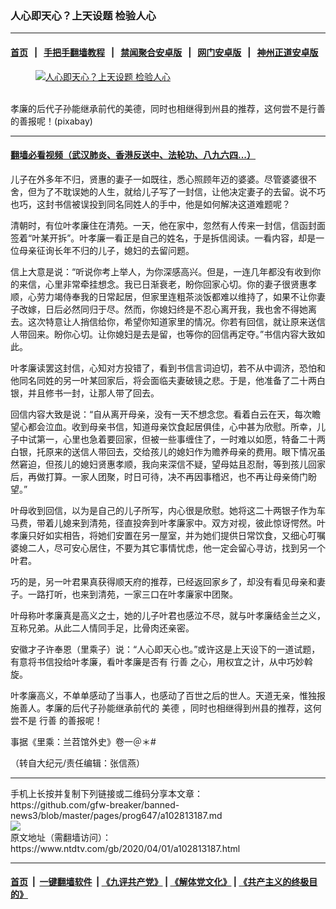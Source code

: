 ### 人心即天心？上天设题 检验人心
------------------------

#### [首页](https://github.com/gfw-breaker/banned-news3/blob/master/README.md) &nbsp;&nbsp;|&nbsp;&nbsp; [手把手翻墙教程](https://github.com/gfw-breaker/guides/wiki) &nbsp;&nbsp;|&nbsp;&nbsp; [禁闻聚合安卓版](https://github.com/gfw-breaker/bn-android) &nbsp;&nbsp;|&nbsp;&nbsp; [网门安卓版](https://github.com/oGate2/oGate) &nbsp;&nbsp;|&nbsp;&nbsp; [神州正道安卓版](https://github.com/SzzdOgate/update) 



<div><div class="featured_image">
 <a href="https://i.ntdtv.com/assets/uploads/2020/04/2020-04-01_125440.jpg" target="_blank">
  <figure>
   <img alt="人心即天心？上天设题 检验人心" src="https://i.ntdtv.com/assets/uploads/2020/04/2020-04-01_125440-800x450.jpg"/>
  </figure><br/>
 </a>
 <span class="caption">
  孝廉的后代子孙能继承前代的美德，同时也相继得到州县的推荐，这何尝不是行善的善报呢！(pixabay)
 </span>
</div>
</div><hr/>

#### [翻墙必看视频（武汉肺炎、香港反送中、法轮功、八九六四...）](https://github.com/gfw-breaker/banned-news3/blob/master/pages/link3.md)

<div><div class="post_content" itemprop="articleBody">
 <p>
  儿子在外多年不归，贤惠的妻子一如既往，悉心照顾年迈的婆婆。尽管婆婆很不舍，但为了不耽误她的人生，就给儿子写了一封信，让他决定妻子的去留。说不巧也巧，这封书信被误投到同名同姓人的手中，他是如何解决这道难题呢？
 </p>
 <p>
  清朝时，有位叶孝廉住在清苑。一天，他在家中，忽然有人传来一封信，信函封面签着“叶某开拆”。叶孝廉一看正是自己的姓名，于是拆信阅读。一看内容，却是一位母亲征询长年不归的儿子，媳妇的去留问题。
 </p>
 <p>
  信上大意是说：“听说你考上举人，为你深感高兴。但是，一连几年都没有收到你的来信，心里非常牵挂想念。我已日渐衰老，盼你回家心切。你的妻子很贤惠孝顺，心劳力竭侍奉我的日常起居，但家里连粗茶淡饭都难以维持了，如果不让你妻子改嫁，日后必然同归于尽。然而，你媳妇终是不忍心离开我，我也舍不得她离去。这次特意让人捎信给你，希望你知道家里的情况。你若有回信，就让原来送信人带回来。盼你心切。让你媳妇是去是留，也等你的回信再定夺。”书信内容大致如此。
 </p>
 <p>
  叶孝廉读罢这封信，心知对方投错了，看到书信言词迫切，若不从中调济，恐怕和他同名同姓的另一叶某回家后，将会面临夫妻破镜之悲。于是，他准备了二十两白银，并且修书一封，让那人带了回去。
 </p>
 <p>
  回信内容大致是说：“自从离开母亲，没有一天不想念您。看着白云在天，每次瞻望心都会泣血。收到母亲书信，知道母亲饮食起居俱佳，心中甚为欣慰。所幸，儿子中试第一，心里也急着要回家，但被一些事缠住了，一时难以如愿，特备二十两白银，托原来的送信人带回去，交给孩儿的媳妇作为赡养母亲的费用。眼下情况虽然窘迫，但孩儿的媳妇贤惠孝顺，我向来深信不疑，望母姑且忍耐，等到孩儿回家后，再做打算。一家人团聚，时日可待，决不再因事稽迟，也不再让母亲倚门盼望。”
 </p>
 <p>
  叶母收到回信，以为是自己的儿子所写，内心很是欣慰。她将这二十两银子作为车马费，带着儿媳来到清苑，径直投奔到叶孝廉家中。双方对视，彼此惊讶愕然。叶孝廉只好如实相告，将她们安置在另一屋室，并为她们提供日常饮食，又细心叮嘱婆媳二人，尽可安心居住，不要为其它事情忧虑，他一定会留心寻访，找到另一个叶君。
 </p>
 <p>
  巧的是，另一叶君果真获得顺天府的推荐，已经返回家乡了，却没有看见母亲和妻子。一路打听，也来到清苑，一家三口在叶孝廉家中团聚。
 </p>
 <p>
  叶母称叶孝廉真是高义之士，她的儿子叶君也感泣不尽，就与叶孝廉结金兰之义，互称兄弟。从此二人情同手足，比骨肉还亲密。
 </p>
 <p>
  安徽才子许奉恩（里乘子）说：“人心即天心也。”或许这是上天设下的一道试题，有意将书信投给叶孝廉，看叶孝廉是否有
  <ok href="https://www.ntdtv.com/gb/行善.htm">
   行善
  </ok>
  之心，用权宜之计，从中巧妙斡旋。
 </p>
 <p>
  叶孝廉高义，不单单感动了当事人，也感动了百世之后的世人。天道无亲，惟独报施善人。孝廉的后代子孙能继承前代的
  <ok href="https://www.ntdtv.com/gb/美德.htm">
   美德
  </ok>
  ，同时也相继得到州县的推荐，这何尝不是
  <ok href="https://www.ntdtv.com/gb/行善.htm">
   行善
  </ok>
  的善报呢！
 </p>
 <p>
  事据《里乘：兰苕馆外史》卷一＠＊#
 </p>
 <p>
  （转自大纪元/责任编辑：张信燕）
 </p>
 <div class="single_ad">
 </div>
</div>
</div>
<hr/>
手机上长按并复制下列链接或二维码分享本文章：<br/>
https://github.com/gfw-breaker/banned-news3/blob/master/pages/prog647/a102813187.md <br/>
<a href='https://github.com/gfw-breaker/banned-news3/blob/master/pages/prog647/a102813187.md'><img src='https://github.com/gfw-breaker/banned-news3/blob/master/pages/prog647/a102813187.md.png'/></a> <br/>
原文地址（需翻墙访问）：https://www.ntdtv.com/gb/2020/04/01/a102813187.html


------------------------
#### [首页](https://github.com/gfw-breaker/banned-news3/blob/master/README.md) &nbsp;|&nbsp; [一键翻墙软件](https://github.com/gfw-breaker/nogfw/blob/master/README.md) &nbsp;| [《九评共产党》](https://github.com/gfw-breaker/9ping.md/blob/master/README.md#九评之一评共产党是什么) | [《解体党文化》](https://github.com/gfw-breaker/jtdwh.md/blob/master/README.md) | [《共产主义的终极目的》](https://github.com/gfw-breaker/gczydzjmd.md/blob/master/README.md)


<img src='http://gfw-breaker.win/banned-news3/pages/prog647/a102813187.md' width='0px' height='0px'/>